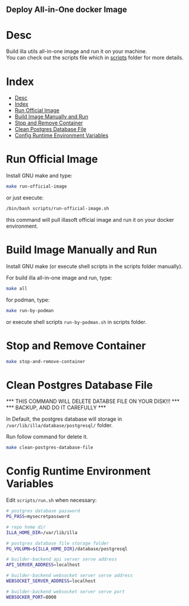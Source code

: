 Deploy All-in-One docker Image
------------------------------


# Desc

Build illa utils all-in-one image and run it on your machine.  
You can check out the scripts file which in [scripts](./scripts/) folder for more details.

# Index

- [Desc](#desc)
- [Index](#index)
- [Run Official Image](#run-official-image)
- [Build Image Manually and Run](#build-image-manually-and-run)
- [Stop and Remove Container](#stop-and-remove-container)
- [Clean Postgres Database File](#clean-postgres-database-file)
- [Config Runtime Environment Variables](#config-runtime-environment-variables)


# Run Official Image

Install GNU make and type: 

```sh
make run-official-image
```

or just execute:

```sh
/bin/bash scripts/run-official-image.sh
```

this command will pull illasoft official image and run it on your docker environment.


# Build Image Manually and Run



Install GNU make (or execute shell scripts in the scripts folder manually). 

For build illa all-in-one image and run, type:

```sh
make all
```

for podman, type:

```sh
make run-by-podman
```

or execute shell scripts ```run-by-podman.sh``` in scripts folder.


# Stop and Remove Container


```sh
make stop-and-remove-container
```


# Clean Postgres Database File

*** THIS COMMAND WILL DELETE DATABSE FILE ON YOUR DISK!!! ***  
*** BACKUP, AND DO IT CAREFULLY ***  

In Default, the postgres database will storage in ```/var/lib/illa/database/postgresql/``` folder.

Run follow command for delete it.

```sh
make clean-postgres-database-file
```


# Config Runtime Environment Variables

Edit ```scripts/run.sh``` when necessary:

```sh
# postgres database password
PG_PASS=mysecretpassword

# repo home dir
ILLA_HOME_DIR=/var/lib/illa

# postgres database file storage folder
PG_VOLUMN=${ILLA_HOME_DIR}/database/postgresql

# builder-backend api server serve address
API_SERVER_ADDRESS=localhost

# builder-backend websocket server serve address
WEBSOCKET_SERVER_ADDRESS=localhost

# builder-backend websocket server serve port
WEBSOCKER_PORT=8000
```

